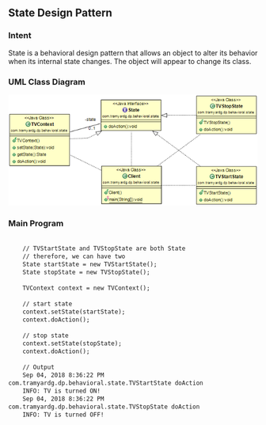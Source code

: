 ## State Design Pattern

### Intent
State is a behavioral design pattern that allows an object to alter its behavior when its internal state changes. The object will appear to change its class.

### UML Class Diagram
![State](https://github.com/tramyardg/tramyardg-gof-dp/blob/master/src/main/java/com/tramyardg/dp/behavioral/state/state_uml_img.png)

### Main Program
```

	// TVStartState and TVStopState are both State
	// therefore, we can have two
	State startState = new TVStartState();
	State stopState = new TVStopState();
	
	TVContext context = new TVContext();
	
	// start state
	context.setState(startState);
	context.doAction();
	
	// stop state
	context.setState(stopState);
	context.doAction();
	
	// Output
	Sep 04, 2018 8:36:22 PM com.tramyardg.dp.behavioral.state.TVStartState doAction
	INFO: TV is turned ON!
	Sep 04, 2018 8:36:22 PM com.tramyardg.dp.behavioral.state.TVStopState doAction
	INFO: TV is turned OFF!
	
```


